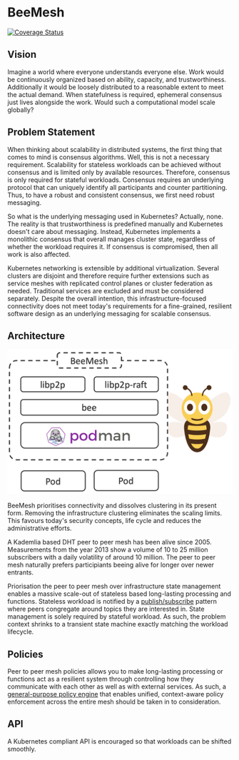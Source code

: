 # BeeMesh
[![Coverage Status](https://coveralls.io/repos/github/beemesh/beemesh/badge.svg?branch=master)](https://coveralls.io/github/beemesh/beemesh?branch=master)

## Vision
Imagine a world where everyone understands everyone else. Work would be continuously organized based on ability, capacity, and trustworthiness. Additionally it would be loosely distributed to a reasonable extent to meet the actual demand. When statefulness is required, ephemeral consensus just lives alongside the work. Would such a computational model scale globally?

## Problem Statement
When thinking about scalability in distributed systems, the first thing that comes to mind is consensus algorithms. Well, this is not a necessary requirement. Scalability for stateless workloads can be achieved without consensus and is limited only by available resources. Therefore, consensus is only required for stateful workloads. Consensus requires an underlying protocol that can uniquely identify all participants and counter partitioning. Thus, to have a robust and consistent consensus, we first need robust messaging.

So what is the underlying messaging used in Kubernetes? Actually, none. The reality is that trustworthiness is predefined manually and Kubernetes doesn't care about messaging. Instead, Kubernetes implements a monolithic consensus that overall manages cluster state, regardless of whether the workload requires it. If consensus is compromised, then all work is also affected.

Kubernetes networking is extensible by additional virtualization. Several clusters are disjoint and therefore require further extensions such as service meshes with replicated control planes or cluster federation as needed. Traditional services are excluded and must be considered separately. Despite the overall intention, this infrastructure-focused connectivity does not meet today's requirements for a fine-grained, resilient software design as an underlying messaging for scalable consensus.

## Architecture
![BeeMesh Binary](assets/prototype.png)

BeeMesh prioritises connectivity and dissolves clustering in its present form. Removing the infrastructure clustering eliminates the scaling limits. This favours today's security concepts, life cycle and reduces the administrative efforts.

A Kademlia based DHT peer to peer mesh has been alive since 2005. Measurements from the year 2013 show a volume of 10 to 25 million subscribers with a daily volatility of around 10 million. The peer to peer mesh naturally prefers participiants beeing alive for longer over newer entrants. 

Priorisation the peer to peer mesh over infrastructure state management enables a massive scale-out of stateless based long-lasting processing and functions. Stateless workload is notified by a [publish/subscribe](https://docs.libp2p.io/concepts/publish-subscribe/) pattern where peers congregate around topics they are interested in. State management is solely required by stateful workload. As such, the problem context shrinks to a transient state machine exactly matching the workload lifecycle.

## Policies
Peer to peer mesh policies allows you to make long-lasting processing or functions act as a resilient system through controlling how they communicate with each other as well as with external services. As such, a [general-purpose policy engine](https://www.openpolicyagent.org) that enables unified, context-aware policy enforcement across the entire mesh should be taken in to consideration.

## API
A Kubernetes compliant API is encouraged so that workloads can be shifted smoothly.
